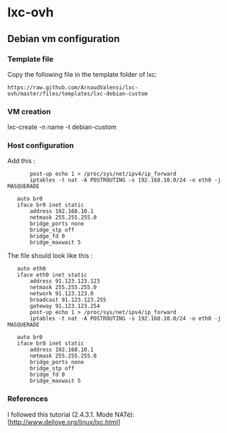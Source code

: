 lxc-ovh
=======

Debian vm configuration
-----------------------

### Template file

Copy the following file in the template folder of lxc:
```
https://raw.github.com/ArnaudValensi/lxc-ovh/master/files/templates/lxc-debian-custom
```

### VM creation
   lxc-create -n name -t debian-custom

### Host configuration

Add this :
```
       post-up echo 1 > /proc/sys/net/ipv4/ip_forward
       iptables -t nat -A POSTROUTING -s 192.168.10.0/24 -o eth0 -j MASQUERADE

   auto br0
   iface br0 inet static
       address 192.168.10.1
       netmask 255.255.255.0
       bridge_ports none
       bridge_stp off
       bridge_fd 0
       bridge_maxwait 5
```

The file should look like this :
```
   auto eth0
   iface eth0 inet static
       address 91.123.123.123
       netmask 255.255.255.0
       network 91.123.123.0
       broadcast 91.123.123.255
       gateway 91.123.123.254
       post-up echo 1 > /proc/sys/net/ipv4/ip_forward
       iptables -t nat -A POSTROUTING -s 192.168.10.0/24 -o eth0 -j MASQUERADE

   auto br0
   iface br0 inet static
       address 192.168.10.1
       netmask 255.255.255.0
       bridge_ports none
       bridge_stp off
       bridge_fd 0
       bridge_maxwait 5
```

### References

I followed this tutorial (2.4.3.1. Mode NATé):
[http://www.delloye.org/linux/lxc.html]
